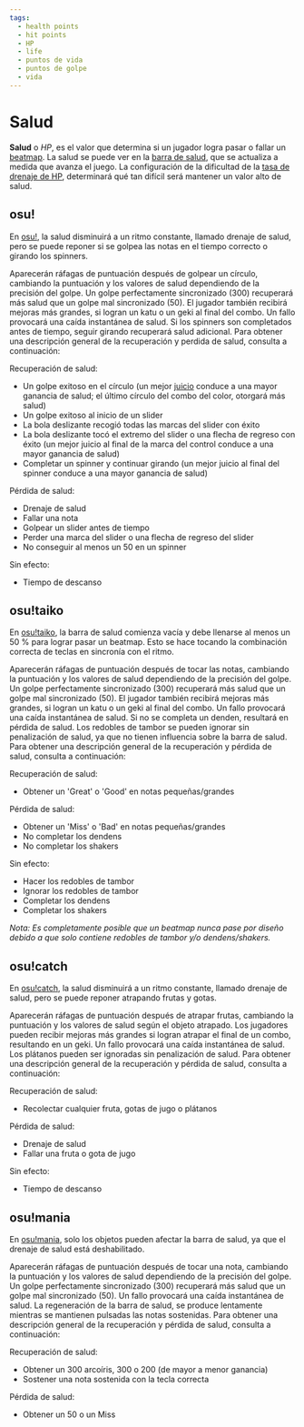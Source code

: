```yaml
---
tags:
  - health points
  - hit points
  - HP
  - life
  - puntos de vida
  - puntos de golpe
  - vida
---
```


# Salud

**Salud** o *HP*, es el valor que determina si un jugador logra pasar o fallar un [beatmap](/wiki/Beatmap). La salud se puede ver en la [barra de salud](/wiki/Client/Interface/Health_bar), que se actualiza a medida que avanza el juego. La configuración de la dificultad de la [tasa de drenaje de HP](/wiki/Beatmap/HP_drain_rate), determinará qué tan difícil será mantener un valor alto de salud.

## osu!

En [osu!](/wiki/Game_mode/osu!), la salud disminuirá a un ritmo constante, llamado drenaje de salud, pero se puede reponer si se golpea las notas en el tiempo correcto o girando los spinners.

Aparecerán ráfagas de puntuación después de golpear un círculo, cambiando la puntuación y los valores de salud dependiendo de la precisión del golpe. Un golpe perfectamente sincronizado (300) recuperará más salud que un golpe mal sincronizado (50). El jugador también recibirá mejoras más grandes, si logran un katu o un geki al final del combo. Un fallo provocará una caída instantánea de salud. Si los spinners son completados antes de tiempo, seguir girando recuperará salud adicional. Para obtener una descripción general de la recuperación y perdida de salud, consulta a continuación:

Recuperación de salud:

- Un golpe exitoso en el círculo (un mejor [juicio](/wiki/Gameplay/Judgement) conduce a una mayor ganancia de salud; el último círculo del combo del color, otorgará más salud)
- Un golpe exitoso al inicio de un slider
- La bola deslizante recogió todas las marcas del slider con éxito
- La bola deslizante tocó el extremo del slider o una flecha de regreso con éxito (un mejor juicio al final de la marca del control conduce a una mayor ganancia de salud)
- Completar un spinner y continuar girando (un mejor juicio al final del spinner conduce a una mayor ganancia de salud)

Pérdida de salud:

- Drenaje de salud
- Fallar una nota
- Golpear un slider antes de tiempo
- Perder una marca del slider o una flecha de regreso del slider
- No conseguir al menos un 50 en un spinner

Sin efecto:

- Tiempo de descanso

## osu!taiko

En [osu!taiko](/wiki/Game_mode/osu!taiko), la barra de salud comienza vacía y debe llenarse al menos un 50 % para lograr pasar un beatmap. Esto se hace tocando la combinación correcta de teclas en sincronía con el ritmo.

Aparecerán ráfagas de puntuación después de tocar las notas, cambiando la puntuación y los valores de salud dependiendo de la precisión del golpe. Un golpe perfectamente sincronizado (300) recuperará más salud que un golpe mal sincronizado (50). El jugador también recibirá mejoras más grandes, si logran un katu o un geki al final del combo. Un fallo provocará una caída instantánea de salud. Si no se completa un denden, resultará en pérdida de salud. Los redobles de tambor se pueden ignorar sin penalización de salud, ya que no tienen influencia sobre la barra de salud. Para obtener una descripción general de la recuperación y pérdida de salud, consulta a continuación:

Recuperación de salud:

- Obtener un 'Great' o 'Good' en notas pequeñas/grandes

Pérdida de salud:

- Obtener un 'Miss' o 'Bad' en notas pequeñas/grandes
- No completar los dendens
- No completar los shakers

Sin efecto:

- Hacer los redobles de tambor
- Ignorar los redobles de tambor
- Completar los dendens
- Completar los shakers

*Nota: Es completamente posible que un beatmap nunca pase por diseño debido a que solo contiene redobles de tambor y/o dendens/shakers.*

## osu!catch

En [osu!catch](/wiki/Game_mode/osu!catch), la salud disminuirá a un ritmo constante, llamado drenaje de salud, pero se puede reponer atrapando frutas y gotas.

Aparecerán ráfagas de puntuación después de atrapar frutas, cambiando la puntuación y los valores de salud según el objeto atrapado. Los jugadores pueden recibir mejoras más grandes si logran atrapar el final de un combo, resultando en un geki. Un fallo provocará una caída instantánea de salud. Los plátanos pueden ser ignoradas sin penalización de salud. Para obtener una descripción general de la recuperación y pérdida de salud, consulta a continuación:

Recuperación de salud:

- Recolectar cualquier fruta, gotas de jugo o plátanos

Pérdida de salud:

- Drenaje de salud
- Fallar una fruta o gota de jugo

Sin efecto:

- Tiempo de descanso

## osu!mania

En [osu!mania](/wiki/Game_mode/osu!mania), solo los objetos pueden afectar la barra de salud, ya que el drenaje de salud está deshabilitado.

Aparecerán ráfagas de puntuación después de tocar una nota, cambiando la puntuación y los valores de salud dependiendo de la precisión del golpe. Un golpe perfectamente sincronizado (300) recuperará más salud que un golpe mal sincronizado (50). Un fallo provocará una caída instantánea de salud. La regeneración de la barra de salud, se produce lentamente mientras se mantienen pulsadas las notas sostenidas. Para obtener una descripción general de la recuperación y pérdida de salud, consulta a continuación:

Recuperación de salud:

- Obtener un 300 arcoíris, 300 o 200 (de mayor a menor ganancia)
- Sostener una nota sostenida con la tecla correcta

Pérdida de salud:

- Obtener un 50 o un Miss
